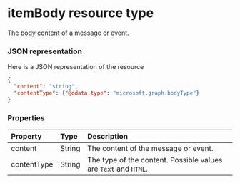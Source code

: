 # itemBody resource type

The body content of a message or event.

### JSON representation

Here is a JSON representation of the resource

<!-- {
  "blockType": "resource",
  "optionalProperties": [

  ],
  "@odata.type": "microsoft.graph.itembody"
}-->

```json
{
  "content": "string",
  "contentType": {"@odata.type": "microsoft.graph.bodyType"}
}

```
### Properties
| Property	   | Type	|Description|
|:---------------|:--------|:----------|
|content|String|The content of the message or event.|
|contentType|String|The type of the content. Possible values are `Text` and `HTML`.|

<!-- uuid: 8fcb5dbc-d5aa-4681-8e31-b001d5168d79
2015-10-25 14:57:30 UTC -->
<!-- {
  "type": "#page.annotation",
  "description": "itemBody resource",
  "keywords": "",
  "section": "documentation",
  "tocPath": ""
}-->